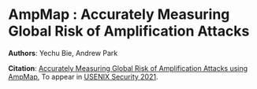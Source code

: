 # AmpMap : Accurately Measuring Global Risk of Amplification Attacks

**Authors**: Yechu Bie, Andrew Park


**Citation**: [Accurately Measuring Global Risk of
Amplification Attacks using AmpMap](https://soojinmoon.com/assets/papers/ampmap_sec21.pdf), To appear in [USENIX Security 2021](https://www.usenix.org/conference/usenixsecurity21). 


